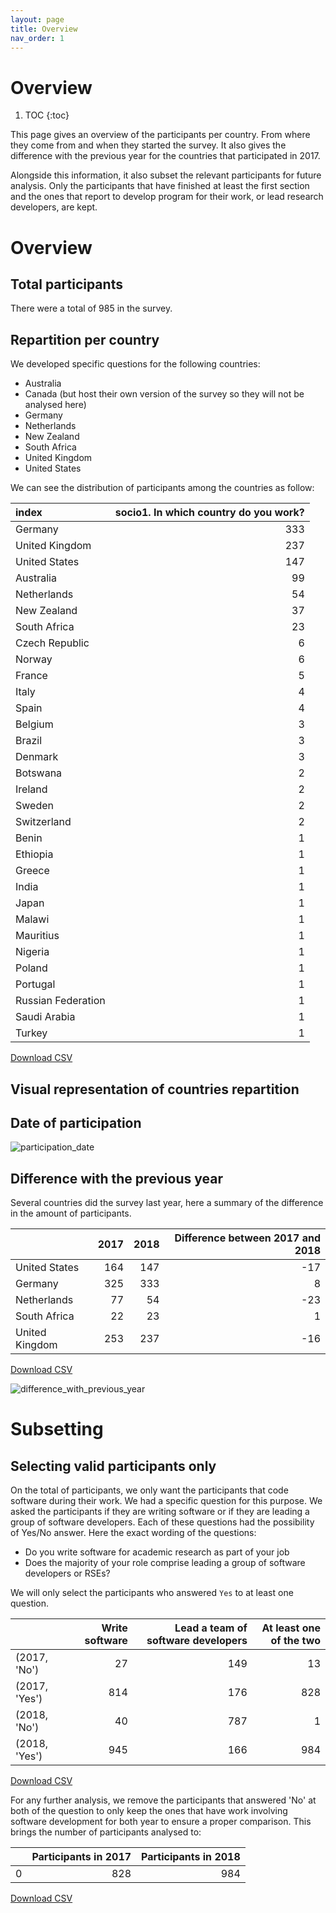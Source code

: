 ```yaml
---
layout: page
title: Overview
nav_order: 1
---
```

# Overview

1. TOC
{:toc}

This page gives an overview of the participants per country. From where they come from and when they started the survey. It also gives the difference with the previous year for the countries that participated in 2017.

Alongside this information, it also subset the relevant participants for future analysis. Only the participants that have finished at least the first section and the ones that report to develop program for their work, or lead research developers, are kept.

# Overview

## Total participants

There were a total of 985 in the survey.

## Repartition per country

We developed specific questions for the following countries:
* Australia
* Canada (but host their own version of the survey so they will not be analysed here)
* Germany
* Netherlands
* New Zealand
* South Africa
* United Kingdom
* United States

We can see the distribution of participants among the countries as follow:

| index              |   socio1. In which country do you work? |
|:-------------------|----------------------------------------:|
| Germany            |                                     333 |
| United Kingdom     |                                     237 |
| United States      |                                     147 |
| Australia          |                                      99 |
| Netherlands        |                                      54 |
| New Zealand        |                                      37 |
| South Africa       |                                      23 |
| Czech Republic     |                                       6 |
| Norway             |                                       6 |
| France             |                                       5 |
| Italy              |                                       4 |
| Spain              |                                       4 |
| Belgium            |                                       3 |
| Brazil             |                                       3 |
| Denmark            |                                       3 |
| Botswana           |                                       2 |
| Ireland            |                                       2 |
| Sweden             |                                       2 |
| Switzerland        |                                       2 |
| Benin              |                                       1 |
| Ethiopia           |                                       1 |
| Greece             |                                       1 |
| India              |                                       1 |
| Japan              |                                       1 |
| Malawi             |                                       1 |
| Mauritius          |                                       1 |
| Nigeria            |                                       1 |
| Poland             |                                       1 |
| Portugal           |                                       1 |
| Russian Federation |                                       1 |
| Saudi Arabia       |                                       1 |
| Turkey             |                                       1 |

[Download CSV](/international-survey-analysis/csv/participant.csv)


## Visual representation of countries repartition   



## Date of participation

![participation_date](/international-survey-analysis/fig/participation_date.png)

## Difference with the previous year

Several countries did the survey last year, here a summary of the difference in the amount of participants.

|                |   2017 |   2018 |   Difference between 2017 and 2018 |
|:---------------|-------:|-------:|-----------------------------------:|
| United States  |    164 |    147 |                                -17 |
| Germany        |    325 |    333 |                                  8 |
| Netherlands    |     77 |     54 |                                -23 |
| South Africa   |     22 |     23 |                                  1 |
| United Kingdom |    253 |    237 |                                -16 |

[Download CSV](/international-survey-analysis/csv/difference_with_previous_year.csv)

![difference_with_previous_year](/international-survey-analysis/fig/difference_with_previous_year.png)

# Subsetting

## Selecting valid participants only

On the total of participants, we only want the participants that code software during their work. 
We had a specific question for this purpose. We asked the participants if they are writing software or if they are leading a group of software developers. Each of these questions had the possibility of Yes/No answer. Here the exact wording of the questions:

* Do you write software for academic research as part of your job
* Does the majority of your role comprise leading a group of software developers or RSEs?

We will only select the participants who answered `Yes` to at least one question.

|               |   Write software |   Lead a team of software developers |   At least one of the two |
|:--------------|-----------------:|-------------------------------------:|--------------------------:|
| (2017, 'No')  |               27 |                                  149 |                        13 |
| (2017, 'Yes') |              814 |                                  176 |                       828 |
| (2018, 'No')  |               40 |                                  787 |                         1 |
| (2018, 'Yes') |              945 |                                  166 |                       984 |

[Download CSV](/international-survey-analysis/csv/valid_participants.csv)

For any further analysis, we remove the participants that answered 'No' at both of the question to only keep the ones that have work involving software development for both year to ensure a proper comparison. This brings the number of participants analysed to:

|    |   Participants in 2017 |   Participants in 2018 |
|---:|-----------------------:|-----------------------:|
|  0 |                    828 |                    984 |

[Download CSV](/international-survey-analysis/csv/participant_analysed.csv)
